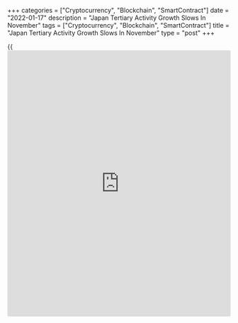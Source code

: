 +++
categories = ["Cryptocurrency", "Blockchain", "SmartContract"]
date = "2022-01-17"
description = "Japan Tertiary Activity Growth Slows In November"
tags = ["Cryptocurrency", "Blockchain", "SmartContract"]
title = "Japan Tertiary Activity Growth Slows In November"
type = "post"
+++

{{<iframe id="large-banner" src="https://www.bounty.group/#slide=1.0" width="100%" height="600" scrolling="no" style="border: 0px solid rgb(216, 221, 230); border-radius: 3px;">}}

Japan's tertiary activity grew at a softer pace in November, data from
the Ministry of Economy, Trade and Industry showed on Monday.

The tertiary activity index rose 0.4 percent month-on-month in November,
after 1.9 percent increase in October.

Among the individual components, living and amusement-related services,
transport and postal activities, real estate, retail trade, medical, and
[health][1] care and welfare increased in November.

Meanwhile, finance and insurance, information and communications,
[business][2]-related services, goods rental and leasing, wholesale
trade, and electricity, gas, heat supply and water declined.

On a yearly basis, tertiary activity grew 0.6 percent in November, in
contrast to a 0.8 percent decline in the previous month.

For comments and feedback [contact](https://www.playgroundfx.com/contact/): editorial@rtt[news](https://www.letsplayfx.com/blog/forex-news-website/).com

[Economic News][3]

 **What parts of the world are seeing the best (and worst) economic
performances lately? Click[here][4] to check out our [Econ Scorecard][4]
and find out! See up-to-the-moment [ranking](https://www.playgroundfx.com/blog/crypto-exchange-ranking/)s for the best and worst
performers in [GDP][5], [unemployment rate][6], [inflation][7] and much
more.**

   1. www.rtt[news](https://www.letsplayfx.com/blog/forex-news-website/).com/Content/Health.aspx
   2. www.rtt[news](https://www.letsplayfx.com/blog/forex-news-website/).com/Content/Business.aspx
   3. www.rtt[news](https://www.letsplayfx.com/blog/forex-news-website/).com/Content/EconomicNews.aspx
   4. www.rtt[news](https://www.letsplayfx.com/blog/forex-news-website/).com/economic-scorecard/world-rank/PPI/highest-performance.aspx
   5. www.rtt[news](https://www.letsplayfx.com/blog/forex-news-website/).com/economic-scorecard/world-rank/GDP/highest-performance.aspx
   6. www.rtt[news](https://www.letsplayfx.com/blog/forex-news-website/).com/economic-scorecard/world-rank/unemployment-rate/lowest-performance.aspx
   7. www.rtt[news](https://www.letsplayfx.com/blog/forex-news-website/).com/economic-scorecard/world-rank/CPI/highest-performance.aspx